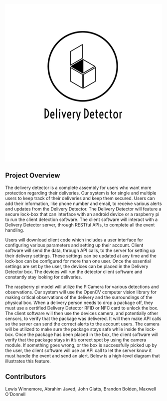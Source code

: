 ![logo](https://github.com/Capstone-Projects-2022-Spring/project-delivery-detector/blob/main/Delivery%20Detector-logos_black.png)

## Project Overview
The delivery detector is a complete assembly for users who want more protection regarding their deliveries. Our system is for single and multiple users to keep track of their deliveries and keep them secured. Users can add their information, like phone number and email, to receive various alerts and updates from the Delivery Detector. The Delivery Detector will feature a secure lock-box that can interface with an android device or a raspberry pi to run the client detection software. The client software will interact with a Delivery Detector server, through RESTful APIs, to complete all the event handling. 

Users will download client code which includes a user interface for configuring various parameters and setting up their account. Client software will send the data, through API calls, to the server for setting up their delivery settings. These settings can be updated at any time and the lock-box can be configured for more than one user. Once the essential settings are set by the user, the devices can be placed in the Delivery Detector box. The devices will run the detector client software and constantly stay looking for deliveries. 

The raspberry pi model will utilize the PiCamera for various detections and observations. Our system will use the OpenCV computer vision library for making critical observations of the delivery and the surroundings of the physical box. When a delivery person needs to drop a package off, they must use a certified Delivery Detector RFID or NFC card to unlock the box. The client software will then use the devices camera, and potentially other sensors, to verify that the package was delivered. It will then make API calls so the server can send the correct alerts to the account users. The camera will be utilized to make sure the package stays safe while inside the lock-box. Once the package has been placed in the box, the client software will verify that the package stays in it’s correct spot by using the camera module. If something goes wrong, or the box is successfully picked up by the user, the client software will use an API call to let the server know it must handle the event and send an alert. Below is a high-level diagram that illustrates this feature. 

## Contributors
Lewis Winnemore, Abrahim Javed, John Glatts, Brandon Bolden, Maxwell O'Donnell 
